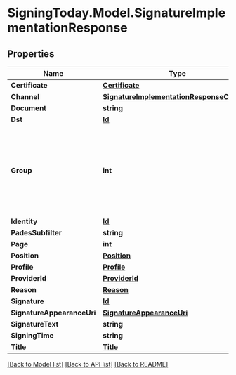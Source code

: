 
# SigningToday.Model.SignatureImplementationResponse

## Properties

Name | Type | Description | Notes
------------ | ------------- | ------------- | -------------
**Certificate** | [**Certificate**](Certificate.md) |  | [optional] 
**Channel** | [**SignatureImplementationResponseChannel**](SignatureImplementationResponseChannel.md) |  | [optional] 
**Document** | **string** |  | [optional] 
**Dst** | [**Id**](Id.md) |  | [optional] 
**Group** | **int** | Number of the groups which the signer belongs during digital signature transaction creation | [optional] 
**Identity** | [**Id**](Id.md) |  | [optional] 
**PadesSubfilter** | **string** |  | [optional] 
**Page** | **int** |  | [optional] 
**Position** | [**Position**](Position.md) |  | [optional] 
**Profile** | [**Profile**](Profile.md) |  | [optional] 
**ProviderId** | [**ProviderId**](ProviderId.md) |  | [optional] 
**Reason** | [**Reason**](Reason.md) |  | [optional] 
**Signature** | [**Id**](Id.md) |  | [optional] 
**SignatureAppearanceUri** | [**SignatureAppearanceUri**](SignatureAppearanceUri.md) |  | [optional] 
**SignatureText** | **string** |  | [optional] 
**SigningTime** | **string** |  | [optional] 
**Title** | [**Title**](Title.md) |  | [optional] 

[[Back to Model list]](../README.md#documentation-for-models)
[[Back to API list]](../README.md#documentation-for-api-endpoints)
[[Back to README]](../README.md)

